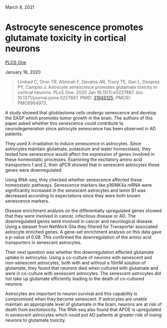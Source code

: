 March 8, 2021

# Astrocyte senescence promotes glutamate toxicity in cortical neurons

[PLOS One](https://journals.plos.org/plosone/article?id=10.1371/journal.pone.0227887)

January 16, 2020

> Limbad C, Oron TR, Alimirah F, Davalos AR, Tracy TE, Gan L, Desprez PY,
> Campisi J. Astrocyte senescence promotes glutamate toxicity in cortical
> neurons. PLoS One. 2020 Jan 16;15(1):e0227887. doi:
> 10.1371/journal.pone.0227887. PMID:
> [31945125](https://pubmed.ncbi.nlm.nih.gov/31945125); PMCID: PMC6964973.

A study showed that glioblastoma cells undergo senescence and develop the SASP
which promotes tumor growth in the brain. The authors of this paper asked
whether this senescence could contribute to neurodegeneration since astrocyte
senescence has been observed in AD patients.

They used X-irradiation to induce senescence in astrocytes. Since astrocytes
maintain glutamate, potassium and water homeostasis, they tested how senescence
would affect the expression of genes involved in these homeostatic processes.
Examining the excitatory amino acid transporters 1 and 2, their qPCR showed that
in senescent astrocytes these genes were downregulated.

Using RNA-seq, they checked whether senescence affected these homeostatic
pathways. Senescence markers like p16INK4a mRNA were significantly increased in
the senescent astrocytes and lamin B1 was decreased according to expectations
since they were both known senescence markers.

Disease enrichment analysis on the differentially upregulated genes showed that
they were involved in cancer, infectious disease or AD. The downregulated genes
were involved in cancer and neurological disease. Using a dataset from NetWork
Glia they filtered for Transporter associated astrocyte enriched genes. A
gene-set enrichment analysis on this data gave a p-value of 0.08. This confirmed
the downregulation of the amino acid transporters in senescent astrocytes.

Their next question was whether this downregulation affected glutamate uptake in
astrocytes. Using a co-culture of neurons with senescent and non-senescent
astrocytes, both with and without a 10mM solution of glutamate, they found that
neurons died when cultured with glutamate and were in co-culture with senescent
astrocytes. The senescent astrocytes did not take up glutamate efficiently
leading to the death of co-cultured neurons.

Astrocytes are important to neuron survival and this capability is compromised
when they become senescent. If astrocytes are unable maintain an appropriate
level of glutamate in the brain, neurons are at risk of death from
excitotoxicity. The RNA-seq also found that APOE is upregulated in senescent
astrocytes which could put AD patients at greater risk of losing neurons to
glutamate toxicity.

